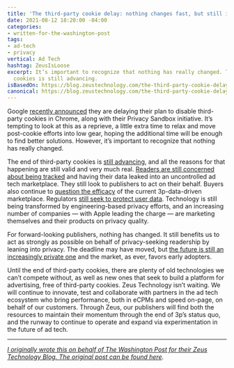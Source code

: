 ```yaml
---
title: 'The third-party cookie delay: nothing changes fast, but still it changes'
date: 2021-08-12 18:20:00 -04:00
categories:
- written-for-the-washington-post
tags:
- ad-tech
- privacy
vertical: Ad Tech
hashtag: ZeusIsLoose
excerpt: It’s important to recognize that nothing has really changed. The end of third-party
  cookies is still advancing.
isBasedOn: https://blog.zeustechnology.com/the-third-party-cookie-delay-nothing-changes-fast-but-still-it-changes-ccca0d05105e
canonical: https://blog.zeustechnology.com/the-third-party-cookie-delay-nothing-changes-fast-but-still-it-changes-ccca0d05105e
---
```


Google [recently announced](https://blog.google/products/chrome/updated-timeline-privacy-sandbox-milestones/) they are delaying their plan to disable third-party cookies in Chrome, along with their Privacy Sandbox initiative. It’s tempting to look at this as a reprieve, a little extra time to relax and move post-cookie efforts into low gear, hoping the additional time will be enough to find better solutions. However, it’s important to recognize that nothing has really changed.

The end of third-party cookies is [still advancing](https://www.adexchanger.com/content-studio/google-quietly-drops-new-privacy-sandbox-guidance-clamps-down-on-workarounds-for-cross-site-identity-and-tracking/), and all the reasons for that happening are still valid and very much real. [Readers are still concerned about being tracked](https://www.pewresearch.org/fact-tank/2020/04/14/half-of-americans-have-decided-not-to-use-a-product-or-service-because-of-privacy-concerns/) and having their data leaked into an uncontrolled ad tech marketplace. They still look to publishers to act on their behalf. Buyers also continue to [question the efficacy](https://qz.com/2000490/the-death-of-third-party-cookies-will-reshape-digital-advertising/#:~:text=Stephan%20Pretorius%2C%20chief,matters%2C%E2%80%9D%20he%20said.) of the current 3p-data-driven marketplace. Regulators [still seek to protect user data](https://digiday.com/marketing/californias-attorney-general-backs-call-for-global-privacy-control-adoption-with-fresh-enforcement-letters-to-companies/). Technology is still being transformed by engineering-based privacy efforts, and an increasing number of companies — with Apple leading the charge — are marketing themselves and their products on privacy quality.

For forward-looking publishers, nothing has changed. It still benefits us to act as strongly as possible on behalf of privacy-seeking readership by leaning into privacy. The deadline may have moved, but [the future is still an increasingly private one](https://privacysandbox.com/timeline/) and the market, as ever, favors early adopters.

Until the end of third-party cookies, there are plenty of old technologies we can’t compete without, as well as new ones that seek to build a platform for advertising, free of third-party cookies. Zeus Technology isn’t waiting. We will continue to innovate, test and collaborate with partners in the ad tech ecosystem who bring performance, both in eCPMs and speed on-page, on behalf of our customers. Through Zeus, our publishers will find both the resources to maintain their momentum through the end of 3p’s status quo, and the runway to continue to operate and expand via experimentation in the future of ad tech.

<hr />

_[I originally wrote this on behalf of The Washington Post for their Zeus Technology Blog. The original post can be found here](https://blog.zeustechnology.com/the-third-party-cookie-delay-nothing-changes-fast-but-still-it-changes-ccca0d05105e)._
